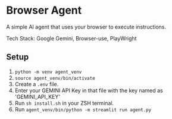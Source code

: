 # Browser Agent

A simple AI agent that uses your browser to execute instructions.

Tech Stack: Google Gemini, Browser-use, PlayWright

## Setup

1. `python -m venv agent_venv`
2. `source agent_venv/bin/activate`
3. Create a `.env` file.
4. Enter your GEMINI API Key in that file with the key named as 'GEMINI_API_KEY'
5. Run `sh install.sh` in your ZSH terminal. 
6. Run `agent_venv/bin/python -m streamlit run agent.py`

